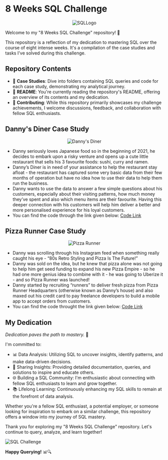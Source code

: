 # 8 Weeks SQL Challenge

<div align="center">
  <img src="https://encrypted-tbn0.gstatic.com/images?q=tbn:ANd9GcTQc8a_3aix3m_fOzVhaMnuGbfFkgNKt8YBzQ&usqp=CAU" alt="SQLLogo">
</div>

Welcome to my "8 Weeks SQL Challenge" repository! 🚀

This repository is a reflection of my dedication to mastering SQL over the course of eight intense weeks. It's a compilation of the case studies and tasks I've solved during this challenge.

## Repository Contents

- 📁 **Case Studies**: Dive into folders containing SQL queries and code for each case study, demonstrating my analytical journey.
- 📄 **README**: You're currently reading the repository's README, offering an overview of its contents and my dedication.
- 🤝 **Contributing**: While this repository primarily showcases my challenge achievements, I welcome discussions, feedback, and collaboration with fellow SQL enthusiasts.

## Danny's Diner Case Study

<div align="center">
  <img src="https://8weeksqlchallenge.com/images/case-study-designs/1.png" alt="Danny's Diner">
</div>

- Danny seriously loves Japanese food so in the beginning of 2021, he decides to embark upon a risky venture and opens up a cute little restaurant that sells his 3 favourite foods: 
  sushi, curry and ramen.
- Danny’s Diner is in need of your assistance to help the restaurant stay afloat - the restaurant has captured some very basic data from their few months of operation but have no idea 
  how to use their data to help them run the business.
- Danny wants to use the data to answer a few simple questions about his customers, especially about their visiting patterns, how much money they’ve spent and also which menu items are 
  their favourite. Having this deeper connection with his customers will help him deliver a better and more personalised experience for his loyal customers.
- You can find the code through the link given below:
  [Code Link](https://github.com/Syed-Abid/8-Week-SQL-Challenge/blob/main/Week1/Case%20Study%20%23%201.sql)

## Pizza Runner Case Study

<div align="center">
  <img src="https://8weeksqlchallenge.com/images/case-study-designs/2.png" alt="Pizza Runner">
</div>

- Danny was scrolling through his Instagram feed when something really caught his eye - “80s Retro Styling and Pizza Is The Future!”
- Danny was sold on the idea, but he knew that pizza alone was not going to help him get seed funding to expand his new Pizza Empire - so he had one more genius idea to combine with it - 
  he was going to Uberize it - and so Pizza Runner was launched!
- Danny started by recruiting “runners” to deliver fresh pizza from Pizza Runner Headquarters (otherwise known as Danny’s house) and also maxed out his credit card to pay freelance 
  developers to build a mobile app to accept orders from customers.
- You can find the code throught the link given below: [Code Link]()
## My Dedication

_Dedication paves the path to mastery._ 💪

I'm committed to:

- 📊 Data Analysis: Utilizing SQL to uncover insights, identify patterns, and make data-driven decisions.
- 📣 Sharing Insights: Providing detailed documentation, queries, and solutions to inspire and educate others.
- 🌐 Building a SQL Community: I'm enthusiastic about connecting with fellow SQL enthusiasts to learn and grow together.
- 📚 Lifelong Learning: Continuously enhancing my SQL skills to remain at the forefront of data analysis.

Whether you're a fellow SQL enthusiast, a potential employer, or someone looking for inspiration to embark on a similar challenge, this repository offers a window into my journey of SQL mastery.

Thank you for exploring my "8 Weeks SQL Challenge" repository. Let's continue to query, analyze, and learn together!

![SQL Challenge](https://your-image-url.com/sql_challenge_gif.gif)

**Happy Querying!** 📊🔍
